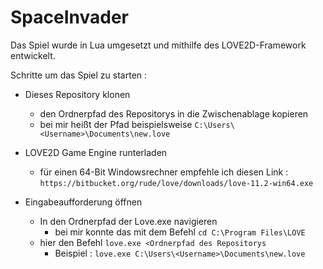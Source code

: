 # SpaceInvader

Das Spiel wurde in Lua umgesetzt und mithilfe des LOVE2D-Framework entwickelt.  


Schritte um das Spiel zu starten : 
+ Dieses Repository klonen 
  + den Ordnerpfad des Repositorys in die Zwischenablage kopieren 
  + bei mir heißt der Pfad beispielsweise `C:\Users\<Username>\Documents\new.love`

+ LOVE2D Game Engine runterladen 
  + für einen 64-Bit Windowsrechner empfehle ich diesen Link : `https://bitbucket.org/rude/love/downloads/love-11.2-win64.exe`

+ Eingabeaufforderung öffnen 
  + In den Ordnerpfad der Love.exe navigieren 
    + bei mir konnte das mit dem Befehl `cd C:\Program Files\LOVE`
  + hier den Befehl `love.exe <Ordnerpfad des Repositorys`
    + Beispiel : `love.exe C:\Users\<Username>\Documents\new.love`
